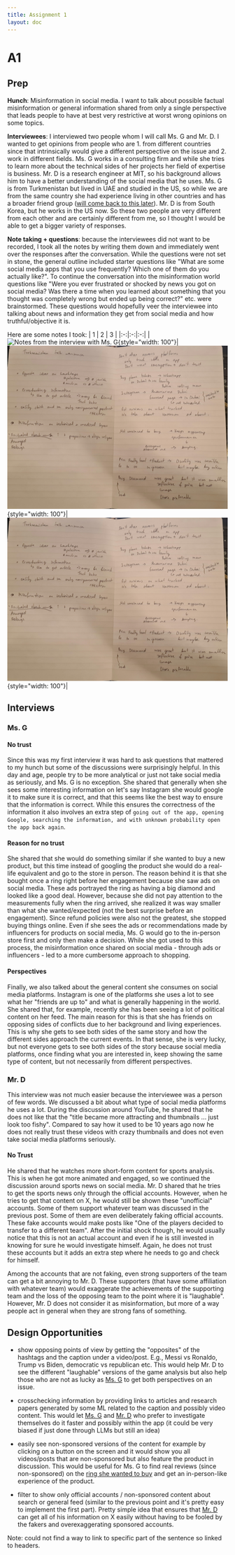 ```yaml
---
title: Assignment 1
layout: doc
---
```


# A1

## Prep

**Hunch**: Misinformation in social media. I want to talk about possible factual misinformation or general information shared from only a single perspective that leads people to have at best very restrictive at worst wrong opinions on some topics.

**Interviewees**: I interviewed two people whom I will call Ms. G and Mr. D. I wanted to get opinions from people who are 1. from different countries since that intrinsically would give a different perspective on the issue and 2. work in different fields. Ms. G works in a consulting firm and while she tries to learn more about the technical sides of her projects her field of expertise is business. Mr. D is a research engineer at MIT, so his background allows him to have a better understanding of the social media that he uses. Ms. G is from Turkmenistan but lived in UAE and studied in the US, so while we are from the same country she had experience living in other countries and has a broader friend group ([will come back to this later](#perspectives)). Mr. D is from South Korea, but he works in the US now. So these two people are very different from each other and are certainly different from me, so I thought I would be able to get a bigger variety of responses.

**Note taking + questions**: because the interviewees did not want to be recorded, I took all the notes by writing them down and immediately went over the responses after the conversation. While the questions were not set in stone, the general outline included starter questions like "What are some social media apps that you use frequently? Which one of them do you actually like?". To continue the conversation into the misinformation world questions like "Were you ever frustrated or shocked by news you got on social media? Was there a time when you learned about something that you thought was completely wrong but ended up being correct?" etc. were brainstormed. These questions would hopefully veer the interviewee into talking about news and information they get from social media and how truthful/objective it is.

Here are some notes I took:
| 1 | 2 | 3 |
|:-:|:-:|:-:|
|![Notes from the interview with Ms. G](/../assets/images/a1-interview-notes-1.jpg){style="width: 100"}|![Continued notes from the interview with Ms. G](/../assets/images/a1-interview-notes-2.jpg){style="width: 100"}|![Notes from the interview with Mr. D](/../assets/images/a1-interview-notes-2.jpg){style="width: 100"}|

## Interviews

### Ms. G

#### No trust

Since this was my first interview it was hard to ask questions that mattered to my hunch but some of the discussions were surprisingly helpful. In this day and age, people try to be more analytical or just not take social media as seriously, and Ms. G is no exception. She shared that generally when she sees some interesting information on let's say Instagram she would google it to make sure it is correct, and that this seems like the best way to ensure that the information is correct. While this ensures the correctness of the information it also involves an extra step of `going out of the app, opening Google, searching the information, and with unknown probability open the app back again`.

#### Reason for no trust

She shared that she would do something similar if she wanted to buy a new product, but this time instead of googling the product she would do a real-life equivalent and go to the store in person. The reason behind it is that she bought once a ring right before her engagement because she saw ads on social media. These ads portrayed the ring as having a big diamond and looked like a good deal. However, because she did not pay attention to the measurements fully when the ring arrived, she realized it was way smaller than what she wanted/expected (not the best surprise before an engagement). Since refund policies were also not the greatest, she stopped buying things online. Even if she sees the ads or recommendations made by influencers for products on social media, Ms. G would go to the in-person store first and only then make a decision. While she got used to this process, the misinformation once shared on social media - through ads or influencers - led to a more cumbersome approach to shopping.

#### Perspectives

Finally, we also talked about the general content she consumes on social media platforms. Instagram is one of the platforms she uses a lot to see what her "friends are up to" and what is generally happening in the world. She shared that, for example, recently she has been seeing a lot of political content on her feed. The main reason for this is that she has friends on opposing sides of conflicts due to her background and living experiences. This is why she gets to see both sides of the same story and how the different sides approach the current events. In that sense, she is very lucky, but not everyone gets to see both sides of the story because social media platforms, once finding what you are interested in, keep showing the same type of content, but not necessarily from different perspectives.

### Mr. D

This interview was not much easier because the interviewee was a person of few words. We discussed a bit about what type of social media platforms he uses a lot. During the discussion around YouTube, he shared that he does not like that the "title became more attracting and thumbnails ... just look too fishy". Compared to say how it used to be 10 years ago now he does not really trust these videos with crazy thumbnails and does not even take social media platforms seriously.

#### No Trust

He shared that he watches more short-form content for sports analysis. This is when he got more animated and engaged, so we continued the discussion around sports news on social media. Mr. D shared that he tries to get the sports news only through the official accounts. However, when he tries to get that content on X, he would still be shown these "unofficial" accounts. Some of them support whatever team was discussed in the previous post. Some of them are even deliberately faking official accounts. These fake accounts would make posts like "One of the players decided to transfer to a different team". After the initial shock though, he would usually notice that this is not an actual account and even if he is still invested in knowing for sure he would investigate himself. Again, he does not trust these accounts but it adds an extra step where he needs to go and check for himself.

Among the accounts that are not faking, even strong supporters of the team can get a bit annoying to Mr. D. These supporters (that have some affiliation with whatever team) would exaggerate the achievements of the supporting team and the loss of the opposing team to the point where it is "laughable". However, Mr. D does not consider it as misinformation, but more of a way people act in general when they are strong fans of something.

## Design Opportunities

- show opposing points of view by getting the "opposites" of the hashtags and the caption under a video/post. E.g., Messi vs Ronaldo, Trump vs Biden, democratic vs republican etc. This would help Mr. D to see the different "laughable" versions of the game analysis but also help those who are not as lucky as [Ms. G](#perspectives) to get both perspectives on an issue.

- crosschecking information by providing links to articles and research papers generated by some ML related to the caption and possibly video content. This would let [Ms. G](#no-trust) and [Mr. D](#no-trust-1) who prefer to investigate themselves do it faster and possibly within the app (it could be very biased if just done through LLMs but still an idea)

- easily see non-sponsored versions of the content for example by clicking on a button on the screen and it would show you all videos/posts that are non-sponsored but also feature the product in discussion. This would be useful for Ms. G to find real reviews (since non-sponsored) on the [ring she wanted to buy](#reason-for-no-trust) and get an in-person-like experience of the product.

- filter to show only official accounts / non-sponsored content about search or general feed (similar to the previous point and it's pretty easy to implement the first part). Pretty simple idea that ensures that [Mr. D](#no-trust-1) can get all of his information on X easily without having to be fooled by the fakers and overexaggerating sponsored accounts.

Note: could not find a way to link to specific part of the sentence so linked to headers.
